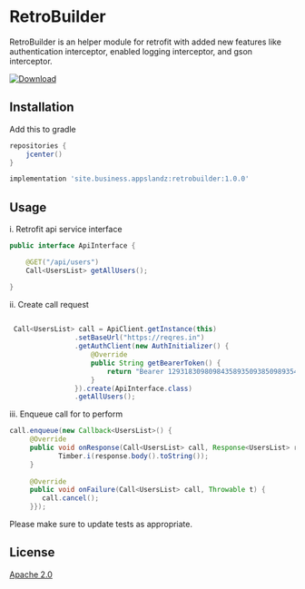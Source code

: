 # RetroBuilder
RetroBuilder is an helper module for retrofit with added new features like authentication interceptor, enabled logging interceptor, and gson interceptor. 

[ ![Download](https://api.bintray.com/packages/profahad/maven/site.business.appslandz.retrobuilder/images/download.svg) ](https://bintray.com/profahad/maven/site.business.appslandz.retrobuilder/_latestVersion)

## Installation
Add this to gradle
```gradle
repositories {
    jcenter()
}
```

```gradle
implementation 'site.business.appslandz:retrobuilder:1.0.0'
```

## Usage

i. Retrofit api service interface
```java 
public interface ApiInterface {

    @GET("/api/users")
    Call<UsersList> getAllUsers();

}
```

ii. Create call request

```java
 
 Call<UsersList> call = ApiClient.getInstance(this)
                .setBaseUrl("https://reqres.in")
                .getAuthClient(new AuthInitializer() {
                    @Override
                    public String getBearerToken() {
                        return "Bearer 129318309809843589350938509893540832945";
                    }
                }).create(ApiInterface.class)
                .getAllUsers();
```
iii. Enqueue call for to perform

```java
call.enqueue(new Callback<UsersList>() {
     @Override
     public void onResponse(Call<UsersList> call, Response<UsersList> respons
            Timber.i(response.body().toString());
     }
     
     @Override
     public void onFailure(Call<UsersList> call, Throwable t) {
        call.cancel();
     }});
```



Please make sure to update tests as appropriate.

## License
[Apache 2.0](http://www.opensource.org/licenses/apache2.0.php)

